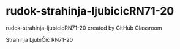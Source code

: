 # rudok-strahinja-ljubicicRN71-20
rudok-strahinja-ljubicicRN71-20 created by GitHub Classroom


Strahinja LjubiČić RN71-20
